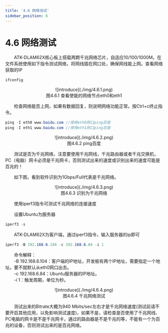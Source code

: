 ```yaml
---
title: '4.6 网络测试'
sidebar_position: 6
---
```


# 4.6 网络测试


&emsp;&emsp;ATK-DLAM62X核心板上搭载两颗千兆网络芯片，自适应10/100/1000M。在文件系统使用如下指令测试网络，将网线插在网口处，确保网线能上网。查看网络获取的IP

```c#
ifconfig
```

<center>
![introduce](./img/4.6.1.png)<br />
图4.6.1 查看使能的网络节点eth0和eth1
</center>

&emsp;&emsp;检查网络能否上网，如果有数据回复，则说明网络功能正常。按Ctrl+c终止指令。

```c#
ping -I eth0 www.baidu.com //使用eth0网口ping百度
ping -I eth1 www.baidu.com //使用eth1网口ping百度
```

<center>
![introduce](./img/4.6.2.png)<br />
图4.6.2 ping百度
</center>

&emsp;&emsp;测试是否为千兆网络，注意要使用千兆网线，千兆路由器或者千兆交换机，PC（电脑）网卡必须是千兆网卡，否则测试出来的速度或识别出来的速度可能是百兆的！

&emsp;&emsp;如下图，看到软件识别为1Gbps/Full代表是千兆网络。

<center>
![introduce](./img/4.6.3.png)<br />
图4.6.3 识别为千兆网络
</center>

&emsp;&emsp;使用iperf3指令可测试千兆网络的连接速度

&emsp;&emsp;设置Ubuntu为服务器

```c#
iperf3 -s
```

&emsp;&emsp;ATK-DLAM62X为客户端，通过iperf3指令，输入服务器的ip即可

```c#
iperf3 -B 192.168.6.104 -c 192.168.6.84 -i 1
```

&emsp;&emsp;命令解释：<br />
&emsp;&emsp;-B 192.168.6.104：客户端的IP地址，开发板有两个IP地址，需要指定一个地址。要不就默认从eth0网口出去。<br />
&emsp;&emsp;-c 192.168.6.84：Ubuntu服务器的IP地址。<br />
&emsp;&emsp;-i 1：触发周期，单位为秒。


<center>
![introduce](./img/4.6.4.png)<br />
图4.6.4 千兆网络测试
</center>

&emsp;&emsp;测试出来的Bitrate大概为940 Mbits/sec左右才是千兆网络速度(测试前请不要开启其他应用，以免影响测试速度)，如果不是，请检查是否使用了千兆网线、PC电脑的网卡是不是千兆网卡，通过的路由器是不是千兆的等，不能有一个为百兆的设备，否则测试出来的是百兆网络。